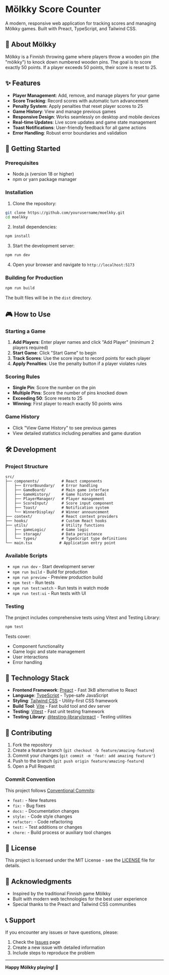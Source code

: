 # Mölkky Score Counter

A modern, responsive web application for tracking scores and managing Mölkky games. Built with Preact, TypeScript, and Tailwind CSS.

## 🎯 About Mölkky

Mölkky is a Finnish throwing game where players throw a wooden pin (the "mölkky") to knock down numbered wooden pins. The goal is to score exactly 50 points. If a player exceeds 50 points, their score is reset to 25.

## ✨ Features

- **Player Management**: Add, remove, and manage players for your game
- **Score Tracking**: Record scores with automatic turn advancement
- **Penalty System**: Apply penalties that reset player scores to 25
- **Game History**: View and manage previous games
- **Responsive Design**: Works seamlessly on desktop and mobile devices
- **Real-time Updates**: Live score updates and game state management
- **Toast Notifications**: User-friendly feedback for all game actions
- **Error Handling**: Robust error boundaries and validation

## 🚀 Getting Started

### Prerequisites

- Node.js (version 18 or higher)
- npm or yarn package manager

### Installation

1. Clone the repository:
```bash
git clone https://github.com/yourusername/moelkky.git
cd moelkky
```

2. Install dependencies:
```bash
npm install
```

3. Start the development server:
```bash
npm run dev
```

4. Open your browser and navigate to `http://localhost:5173`

### Building for Production

```bash
npm run build
```

The built files will be in the `dist` directory.

## 🎮 How to Use

### Starting a Game

1. **Add Players**: Enter player names and click "Add Player" (minimum 2 players required)
2. **Start Game**: Click "Start Game" to begin
3. **Track Scores**: Use the score input to record points for each player
4. **Apply Penalties**: Use the penalty button if a player violates rules

### Scoring Rules

- **Single Pin**: Score the number on the pin
- **Multiple Pins**: Score the number of pins knocked down
- **Exceeding 50**: Score resets to 25
- **Winning**: First player to reach exactly 50 points wins

### Game History

- Click "View Game History" to see previous games
- View detailed statistics including penalties and game duration

## 🛠️ Development

### Project Structure

```
src/
├── components/          # React components
│   ├── ErrorBoundary/   # Error handling
│   ├── GameBoard/       # Main game interface
│   ├── GameHistory/     # Game history modal
│   ├── PlayerManager/   # Player management
│   ├── ScoreInput/      # Score input component
│   ├── Toast/           # Notification system
│   └── WinnerDisplay/   # Winner announcement
├── context/             # React context providers
├── hooks/               # Custom React hooks
├── utils/               # Utility functions
│   ├── gameLogic/       # Game logic
│   ├── storage/         # Data persistence
│   └── types/           # TypeScript type definitions
└── main.tsx            # Application entry point
```

### Available Scripts

- `npm run dev` - Start development server
- `npm run build` - Build for production
- `npm run preview` - Preview production build
- `npm test` - Run tests
- `npm run test:watch` - Run tests in watch mode
- `npm run test:ui` - Run tests with UI

### Testing

The project includes comprehensive tests using Vitest and Testing Library:

```bash
npm test
```

Tests cover:
- Component functionality
- Game logic and state management
- User interactions
- Error handling

## 🎨 Technology Stack

- **Frontend Framework**: [Preact](https://preactjs.com/) - Fast 3kB alternative to React
- **Language**: [TypeScript](https://www.typescriptlang.org/) - Type-safe JavaScript
- **Styling**: [Tailwind CSS](https://tailwindcss.com/) - Utility-first CSS framework
- **Build Tool**: [Vite](https://vitejs.dev/) - Fast build tool and dev server
- **Testing**: [Vitest](https://vitest.dev/) - Fast unit testing framework
- **Testing Library**: [@testing-library/preact](https://testing-library.com/docs/preact-testing-library/intro/) - Testing utilities


## 🤝 Contributing

1. Fork the repository
2. Create a feature branch (`git checkout -b feature/amazing-feature`)
3. Commit your changes (`git commit -m 'feat: add amazing feature'`)
4. Push to the branch (`git push origin feature/amazing-feature`)
5. Open a Pull Request

### Commit Convention

This project follows [Conventional Commits](https://www.conventionalcommits.org/):

- `feat:` - New features
- `fix:` - Bug fixes
- `docs:` - Documentation changes
- `style:` - Code style changes
- `refactor:` - Code refactoring
- `test:` - Test additions or changes
- `chore:` - Build process or auxiliary tool changes

## 📄 License

This project is licensed under the MIT License - see the [LICENSE](LICENSE) file for details.

## 🙏 Acknowledgments

- Inspired by the traditional Finnish game Mölkky
- Built with modern web technologies for the best user experience
- Special thanks to the Preact and Tailwind CSS communities

## 📞 Support

If you encounter any issues or have questions, please:

1. Check the [Issues](https://github.com/yourusername/moelkky/issues) page
2. Create a new issue with detailed information
3. Include steps to reproduce the problem

---

**Happy Mölkky playing! 🎯** 
